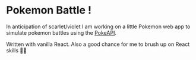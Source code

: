 # Pokemon Battle !
In anticipation of scarlet/violet I am working on a little Pokemon web app to simulate
pokemon battles using the [PokeAPI](https://pokeapi.co/). 

Written with vanilla React. Also a good chance for me to brush up on React skills 😵‍💫
